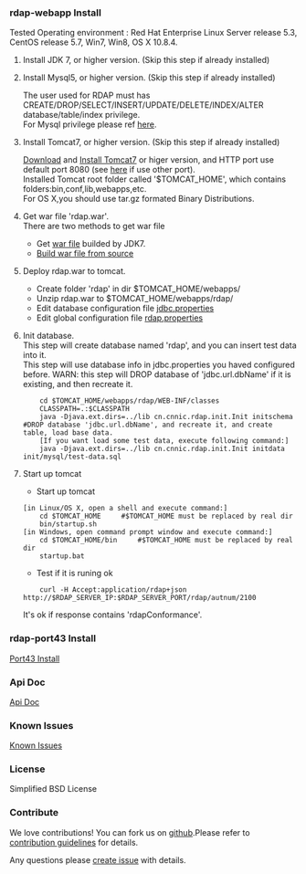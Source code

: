 ### rdap-webapp Install  

Tested Operating environment : Red Hat Enterprise Linux Server release 5.3, CentOS release 5.7, Win7, Win8, OS X 10.8.4.  

1. Install JDK 7, or higher version. (Skip this step if already installed)   

2. Install Mysql5, or higher version. (Skip this step if already installed)   

   The user used for RDAP must has CREATE/DROP/SELECT/INSERT/UPDATE/DELETE/INDEX/ALTER database/table/index privilege.  
   For Mysql privilege please ref [here](http://dev.mysql.com/doc/refman/5.1/en/grant.html).  
   
3. Install Tomcat7, or higher version. (Skip this step if already installed)   

   [Download](http://tomcat.apache.org/download-70.cgi) and [Install Tomcat7](http://tomcat.apache.org/tomcat-7.0-doc/setup.html) or higer version, and HTTP port use default port 8080 (see [here](http://tomcat.apache.org/tomcat-7.0-doc/RUNNING.txt) if use other port).  
    Installed Tomcat root folder called '$TOMCAT_HOME', which contains folders:bin,conf,lib,webapps,etc.  
    For OS X,you should use tar.gz formated Binary Distributions.   
    
4. Get war file 'rdap.war'.  
   There are two methods to get war file 
   * Get [war file](https://github.com/cnnic/rdap/raw/dev/rdap-webapp/build/rdap.war) builded by JDK7. 
   * [Build war file from source](https://github.com/cnnic/rdap/wiki/%5Binstall%5DBuild-war-file-from-source) 
   
5. Deploy rdap.war to tomcat. 
   * Create folder 'rdap' in dir $TOMCAT_HOME/webapps/
   * Unzip rdap.war to $TOMCAT_HOME/webapps/rdap/
   * Edit database configuration file [jdbc.properties](https://github.com/cnnic/rdap/wiki/jdbc.properties)
   * Edit global configuration file [rdap.properties](https://github.com/cnnic/rdap/wiki/rdap.properties) 
6. Init database.  
   This step will create database named 'rdap', and you can insert test data into it.  
   This step will use database info in jdbc.properties you haved configured before. 
   WARN: this step will DROP database of 'jdbc.url.dbName' if it is existing, and then recreate it. 

	```
   		cd $TOMCAT_HOME/webapps/rdap/WEB-INF/classes
		CLASSPATH=.:$CLASSPATH
		java -Djava.ext.dirs=../lib cn.cnnic.rdap.init.Init initschema      #DROP database 'jdbc.url.dbName', and recreate it, and create table, load base data.
		[If you want load some test data, execute following command:]
		java -Djava.ext.dirs=../lib cn.cnnic.rdap.init.Init initdata  init/mysql/test-data.sql      
	```
	
7. Start up tomcat 
   * Start up tomcat 
   
	```
	[in Linux/OS X, open a shell and execute command:]
		cd $TOMCAT_HOME		#$TOMCAT_HOME must be replaced by real dir
		bin/startup.sh
	[in Windows, open command prompt window and execute command:]
		cd $TOMCAT_HOME/bin		#$TOMCAT_HOME must be replaced by real dir
		startup.bat
	```

   * Test if it is runing ok 
   
	```
		curl -H Accept:application/rdap+json http://$RDAP_SERVER_IP:$RDAP_SERVER_PORT/rdap/autnum/2100
	```
	
	It's ok if response contains 'rdapConformance'. 
	
### rdap-port43 Install
[Port43 Install](https://github.com/cnnic/rdap/wiki/Port43-install-&-usage)
### Api Doc
[Api Doc](https://github.com/cnnic/rdap/wiki/Api-Doc)
### Known Issues
[Known Issues](https://github.com/cnnic/rdap/wiki/Known%20Issues)
### License
Simplified BSD License
### Contribute
We love contributions! You can fork us on [github](https://github.com/cnnic/rdap).Please refer to [contribution guidelines](https://github.com/cnnic/rdap/wiki/Develop-Guide) for details.


Any questions please [create issue](https://github.com/cnnic/rdap/issues/new) with details.
